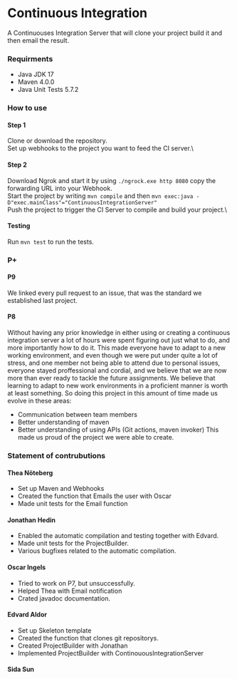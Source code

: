 # Continuous Integration
A Continuouses Integration Server that will clone your project build it and then email the result.

### Requirments
- Java JDK 17
- Maven 4.0.0
- Java Unit Tests 5.7.2

### How to use
#### Step 1
Clone or download the repository.\
Set up webhooks to the project you want to feed the CI server.\
#### Step 2
Download Ngrok and start it by using ```./ngrock.exe http 8080``` copy the forwarding URL into your Webhook.\
Start the project by writing ```mvn compile``` and then ```mvn exec:java -D"exec.mainClass"="ContinuousIntegrationServer"``` \
Push the project to trigger the CI Server to compile and build your project.\
#### Testing
Run ```mvn test``` to run the tests.

### P+
#### P9
We linked every pull request to an issue, that was the standard we established last project.

#### P8
Without having any prior knowledge in either using or creating a continuous integration server a lot of hours were spent figuring out just what to do, and more importantly how to do it. This made everyone have to adapt to a new working environment, and even though we were put under quite a lot of stress, and one member not being able to attend due to personal issues, everyone stayed proffessional and cordial, and we believe that we are now more than ever ready to tackle the future assignments. We believe that learning to adapt to new work environments in a proficient manner is worth at least something. So doing this project in this amount of time made us evolve in these areas:
- Communication between team members
- Better understanding of maven
- Better understanding of using APIs (Git actions, maven invoker)
This made us proud of the project we were able to create.

### Statement of contrubutions

#### Thea Nöteberg
- Set up Maven and Webhooks
- Created the function that Emails the user with Oscar
- Made unit tests for the Email function

#### Jonathan Hedin
- Enabled the automatic compilation and testing together with Edvard.
- Made unit tests for the ProjectBuilder.
- Various bugfixes related to the automatic compilation.

#### Oscar Ingels
- Tried to work on P7, but unsuccessfully.
- Helped Thea with Email notification
- Crated javadoc documentation.

#### Edvard Aldor
- Set up Skeleton template
- Created the function that clones git repositorys.
- Created ProjectBuilder with Jonathan
- Implemented ProjectBuilder with ContinouousIntegrationServer

#### Sida Sun
